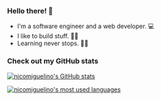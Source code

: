 ### Hello there! 🐨

- I'm a software engineer and a web developer. 💻
- I like to build stuff. 🔨✨
- Learning never stops. 🏃‍♂


### Check out my GitHub stats

[![nicomiguelino's GitHub stats][2]][1]

[![nicomiguelino's most used languages][3]][1]



<!--  References  -->

[1]: https://github.com/anuraghazra/github-readme-stats
[2]: https://github-readme-stats.vercel.app/api?username=nicomiguelino&show_icons=true&theme=dark
[3]: https://github-readme-stats.vercel.app/api/top-langs/?username=nicomiguelino&layout=compact&theme=dark
